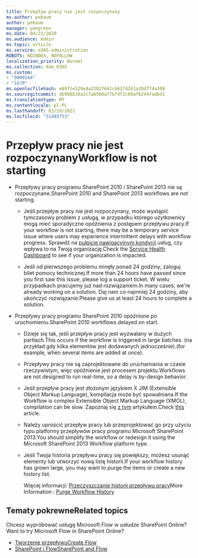 ```yaml
---
title: Przepływ pracy nie jest rozpoczynany
ms.author: pebaum
author: pebaum
manager: pamgreen
ms.date: 04/21/2020
ms.audience: Admin
ms.topic: article
ms.service: o365-administration
ROBOTS: NOINDEX, NOFOLLOW
localization_priority: Normal
ms.collection: Adm_O365
ms.custom:
- "9000144"
- "1670"
ms.openlocfilehash: e69f3e529e4a2202f641cb62f42b1a20d774a398
ms.sourcegitcommit: db908b3da2c7a6508a77bf4f2c80afb294fadbd1
ms.translationtype: MT
ms.contentlocale: pl-PL
ms.lasthandoff: 03/29/2021
ms.locfileid: "51403753"
---
```

# <a name="workflow-is-not-starting"></a><span data-ttu-id="61dac-102">Przepływ pracy nie jest rozpoczynany</span><span class="sxs-lookup"><span data-stu-id="61dac-102">Workflow is not starting</span></span>

- <span data-ttu-id="61dac-103">Przepływy pracy programu SharePoint 2010 i SharePoint 2013 nie są rozpoczynane.</span><span class="sxs-lookup"><span data-stu-id="61dac-103">SharePoint 2010 and SharePoint 2013 workflows are not starting.</span></span>

    - <span data-ttu-id="61dac-104">Jeśli przepływ pracy nie jest rozpoczynany, może wystąpić tymczasowy problem z usługą, w przypadku którego użytkownicy mogą mieć sporadyczne opóźnienia z postępem przepływu pracy.</span><span class="sxs-lookup"><span data-stu-id="61dac-104">If your workflow is not starting, there may be a temporary service issue where users may experience intermittent delays with workflow progress.</span></span> <span data-ttu-id="61dac-105">Sprawdź na [pulpicie nawigacyjnym kondycji](https://admin.microsoft.com/AdminPortal/Home/servicehealth) usług, czy wpływa to na Twoją organizację.</span><span class="sxs-lookup"><span data-stu-id="61dac-105">Check the [Service Health Dashboard](https://admin.microsoft.com/AdminPortal/Home/servicehealth) to see if your organization is impacted.</span></span>

    - <span data-ttu-id="61dac-106">Jeśli od pierwszego problemu minęły ponad 24 godziny, zaloguj bilet pomocy technicznej.</span><span class="sxs-lookup"><span data-stu-id="61dac-106">If more than 24 hours have passed since you first saw this issue, please log a support ticket.</span></span> <span data-ttu-id="61dac-107">W wielu przypadkach pracujemy już nad rozwiązaniem.</span><span class="sxs-lookup"><span data-stu-id="61dac-107">In many cases, we're already working on a solution.</span></span> <span data-ttu-id="61dac-108">Daj nam co najmniej 24 godziny, aby ukończyć rozwiązanie.</span><span class="sxs-lookup"><span data-stu-id="61dac-108">Please give us at least 24 hours to complete a solution.</span></span>

- <span data-ttu-id="61dac-109">Przepływy pracy programu SharePoint 2010 opóźnione po uruchomieniu.</span><span class="sxs-lookup"><span data-stu-id="61dac-109">SharePoint 2010 workflows delayed on start.</span></span>

    - <span data-ttu-id="61dac-110">Dzieje się tak, jeśli przepływ pracy jest wyzwalany w dużych partiach.</span><span class="sxs-lookup"><span data-stu-id="61dac-110">This occurs if the workflow is triggered in large batches.</span></span> <span data-ttu-id="61dac-111">(na przykład gdy kilka elementów jest dodawanych jednocześnie).</span><span class="sxs-lookup"><span data-stu-id="61dac-111">(for example, when several items are added at once).</span></span>

    - <span data-ttu-id="61dac-112">Przepływy pracy nie są zaprojektowane do uruchamiania w czasie rzeczywistym, więc opóźnienie jest procesem projektu.</span><span class="sxs-lookup"><span data-stu-id="61dac-112">Workflows are not designed to run real-time, so a delay is by-design behavior.</span></span>

   -  <span data-ttu-id="61dac-113">Jeśli przepływ pracy jest złożonym językiem X JIM (Extensible Object Markup Language), kompilacja może być spowalniana.</span><span class="sxs-lookup"><span data-stu-id="61dac-113">If the Workflow is complex Extensible Object Markup Language (XMOL), compilation can be slow.</span></span> <span data-ttu-id="61dac-114">Zapoznaj się [z tym](https://support.microsoft.com//kb/3043697) artykułem.</span><span class="sxs-lookup"><span data-stu-id="61dac-114">Check [this](https://support.microsoft.com//kb/3043697) article.</span></span>

    - <span data-ttu-id="61dac-115">Należy uprościć przepływ pracy lub przeprojektować go przy użyciu typu platformy przepływów pracy programu Microsoft SharePoint 2013.</span><span class="sxs-lookup"><span data-stu-id="61dac-115">You should simplify the workflow or redesign it using the Microsoft SharePoint 2013 Workflow platform type.</span></span>

    - <span data-ttu-id="61dac-116">Jeśli Twoja historia przepływu pracy się powiększy, możesz usunąć elementy lub utworzyć nową listę historii.</span><span class="sxs-lookup"><span data-stu-id="61dac-116">If your workflow history has grown large, you may want to purge the items or create a new history list.</span></span>

        <span data-ttu-id="61dac-117">Więcej informacji: [Przeczyszczanie historii przepływu pracy](https://blogs.technet.microsoft.com/marj/2015/08/07/sharepoint-2010-workflows-best-practice-purge-workflow-history-list-items/)</span><span class="sxs-lookup"><span data-stu-id="61dac-117">More Information : [Purge Workflow History](https://blogs.technet.microsoft.com/marj/2015/08/07/sharepoint-2010-workflows-best-practice-purge-workflow-history-list-items/)</span></span>


## <a name="related-topics"></a><span data-ttu-id="61dac-118">Tematy pokrewne</span><span class="sxs-lookup"><span data-stu-id="61dac-118">Related topics</span></span>
<span data-ttu-id="61dac-119">Chcesz wypróbować usługę Microsoft Flow w usłudze SharePoint Online?</span><span class="sxs-lookup"><span data-stu-id="61dac-119">Want to try Microsoft Flow in SharePoint Online?</span></span>
- [<span data-ttu-id="61dac-120">Tworzenie przepływu</span><span class="sxs-lookup"><span data-stu-id="61dac-120">Create Flow</span></span>](https://support.office.com/article/Create-a-flow-for-a-list-or-library-in-SharePoint-Online-or-OneDrive-for-Business-a9c3e03b-0654-46af-a254-20252e580d01) 
- [<span data-ttu-id="61dac-121">SharePoint i Flow</span><span class="sxs-lookup"><span data-stu-id="61dac-121">SharePoint and Flow</span></span>](https://flow.microsoft.com/blog/sharepoint-and-flow/) 
